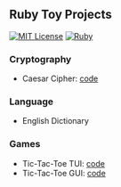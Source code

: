 ## Ruby Toy Projects
[![MIT License](https://img.shields.io/badge/License-MIT-green)](#) [![Ruby](https://img.shields.io/badge/Ruby-2.7.1-red)](#) 

### Cryptography
- Caesar Cipher: [code](./caesar-cipher/caesar-cipher.rb)

### Language
- English Dictionary

### Games
- Tic-Tac-Toe TUI: [code](./tic-tac-toe/tui/ttt.rb)
- Tic-Tac-Toe GUI: [code](./tic-tac-toe/gui/ttt.rb)
